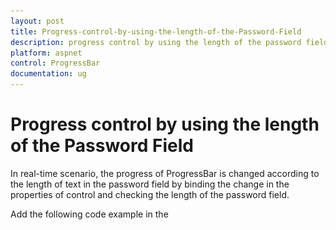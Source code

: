 ```yaml
---
layout: post
title: Progress-control-by-using-the-length-of-the-Password-Field
description: progress control by using the length of the password field
platform: aspnet
control: ProgressBar
documentation: ug
---
```


# Progress control by using the length of the Password Field

In real-time scenario, the progress of ProgressBar is changed according to the length of text in the password field by binding the change in the properties of control and checking the length of the password field.

Add the following code example in the <script> tag of your ASP.NETweb page.

{% highlight js %}



        $(function () {

            $(".e-progress").css({ "background-color": "#DE0909", "border-radius":"10px" });

            $(".e-progressbar").css({ "border-radius": "10px", "border": "1px solid black" });

        });

        var progresObj, buttonObj, k = 10, timer = window.clearInterval(timer), i = 0, obj;

        $(document).keypress(function () { /*Captures the keypress inside the document*/

            i = $("#password").val().length;

            if (i < 5) {

                weak();

            }

            else if (i >= 5 && i < 7) {

                Strong();

            }

            else if (i > 7) {

                var pwd = $("input").val();

                if (/^[a-zA-Z0-9- ]*$/.test(pwd) == false);

                {

                    veryStrong();

                }

            }

        });

        function Strong() { /*Changes the width and text of the progress ... called when the length is greater than 5*/

            progresObj.option("text", "strong");

            progresObj.option("percentage", k + 50);

            $(".e-progress").css("background-color", "#0055FF");

            $(".e-progressbar").css("color", "#000000");

        }

        function veryStrong() {/*Changes the width and text of the progress ... called when the length is greater than 7*/

            progresObj.option("text", "Very strong");

            progresObj.option("percentage", k + 90);

            $(".e-progress").css("background-color", "Green");

            $(".e-progressbar").css("color", "#000000");

        }

        function weak() {/*Changes the width and text of the progress... called when the length is less than 5*/

            progresObj.option("text", "Weak");

            progresObj.option("percentage", k + 20);

            $(".e-progress").css("background-color", "#DE0909");

            $(".e-progressbar").css("border-radius", "10px");

        }       



{% endhighlight %}

You can calculate the length of the password and call the appropriate function that changes the percentage property of the ProgressBar. The weak() function changes the text in the ProgressBar to Weak and percentage to 30, that is invoked when the length of the text is less than 5. The strong() function changes the text in the ProgressBar to Strong and percentage to 60, that is invoked when the length of the text exceeds 5. The veryStrong() function changes the text in the ProgressBar to Very Strong and percentage to 100, that is invoked when the length of the text exceeds 7 and the text contains a symbol in it.

You can also change the themes or appearance of the ProgressBar as required.

The following screenshots display the output when password length less than 5, password length less than 7, and password length greater than 7.                          .

![](Progress-control-by-using-the-length-of-the-Password-Field_images/Progress-control-by-using-the-length-of-the-Password-Field_img1.png)





![](Progress-control-by-using-the-length-of-the-Password-Field_images/Progress-control-by-using-the-length-of-the-Password-Field_img2.png)





![](Progress-control-by-using-the-length-of-the-Password-Field_images/Progress-control-by-using-the-length-of-the-Password-Field_img3.png)



You can also bind an event at the start and finish of a ProgressBar by using the start, complete, and change properties of the ProgressBar.

